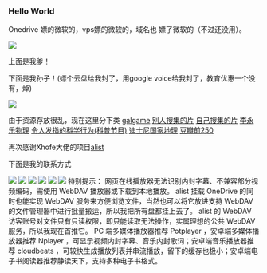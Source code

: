 ###                  Hello World

Onedrive 嫖的微软的，vps嫖的微软的，域名也 嫖了微软的（不过还没用）。

<img src="https://img.icons8.com/color/144/000000/microsoft.png"/>

上面是我爹！

下面是我孙子！(嫖个云盘给我封了，用google voice给我封了，教育优惠一个没有，焯)

<img src="https://img.icons8.com/color/96/000000/google-logo.png"/>

由于资源存放很乱，现在这里分下类
<a href="https://al.ylyg.ml/Gal/OnedriveXbot">galgame</a>
<a href="https://al.ylyg.ml/h">别人搜集的片</a>
<a href="https://al.ylyg.ml/H/R18">自己搜集的片</a>
<a href="https://al.ylyg.ml/H/R18/%E6%9D%8E%E6%B0%B8%E4%B9%90%E7%89%A9%E7%90%86">李永乐物理</a>
<a href="https://al.ylyg.ml/H/R18/Outrageous%20Acts%20of%20Science%201-2">令人发指的科学行为(科普节目)</a>
<a href="https://al.ylyg.ml/%E7%94%B5%E5%BD%B1/Disney%E5%9B%BD%E5%AE%B6%E5%9C%B0%E7%90%86">迪士尼国家地理</a>
<a href="https://al.ylyg.ml/%E7%94%B5%E5%BD%B1/%E8%B1%86%E7%93%A3%E5%89%8D250">豆瓣前250</a>


再次感谢Xhofe大佬的项目[alist](https://github.com/Xhofe/alist)

下面是我的联系方式

<a href="https://t.me/zhou_shu_ren"><img src="https://img.icons8.com/fluency/48/000000/telegram-app.png"/></a> <a href="http://wpa.qq.com/msgrd?v=3&uin=935401875&site=qq&menu=yes"><img src="https://img.icons8.com/color/48/000000/qq.png"/></a> <a href="https://github.com/zhou41698"><img src="https://img.icons8.com/fluency/48/000000/github.png"/></a> <a href="mailto:zhou41699@gmail.com?cc=zhou41699@gmail.com"><img src="https://img.icons8.com/color/48/000000/gmail-new.png"/></a> <a href="http://blog.ylyg.ml"><img src="https://img.icons8.com/color/48/000000/wordpress.png"/></a> <a href="https://twitter.com/exper63667069"><img src="https://img.icons8.com/color/48/000000/twitter--v2.png"/></a>
特别提示： 网页在线播放器无法识别内封字幕、不兼容部分视频编码，需使用 WebDAV 播放器或下载到本地播放。 alist 挂载 OneDrive 的同时也能实现 WebDAV 服务来方便浏览文件，当然也可以将它放进支持 WebDAV 的文件管理器中进行批量搬运，所以我把所有盘都挂上去了。 alist 的 WebDAV 访客账号对文件只有只读权限，即只能读取无法操作，实属理想的公共 WebDAV 服务，所以我现在首推它。 PC 端多媒体播放器推荐 Potplayer ，安卓端多媒体播放器推荐 Nplayer ，可显示视频内封字幕、音乐内封歌词；安卓端音乐播放器推荐 cloudbeats ，可较快生成播放列表并串流播放，留下的缓存也极小；安卓端电子书阅读器推荐静读天下，支持多种电子书格式。

